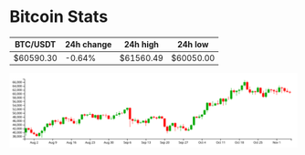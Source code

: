 # Bitcoin Stats

BTC/USDT|24h change|24h high|24h low|
|---|---|---|---|
|$60590.30|-0.64%|$61560.49|$60050.00|

<img src="./chart.svg">
